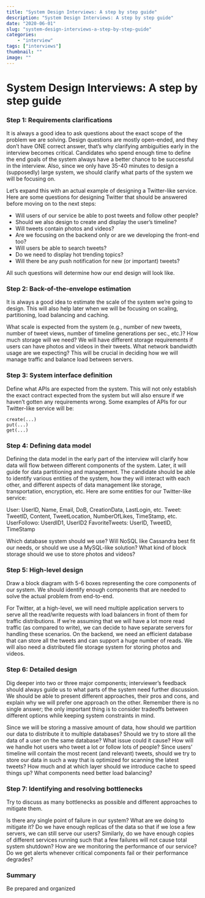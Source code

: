 ```yaml
---
title: "System Design Interviews: A step by step guide"
description: "System Design Interviews: A step by step guide"
date: "2020-06-01"
slug: "system-design-interviews-a-step-by-step-guide"
categories:
    - "interview"
tags: ["interviews"]
thumbnail: ""
image: ""
---
```


# System Design Interviews: A step by step guide

### Step 1: Requirements clarifications

It is always a good idea to ask questions about the exact scope of the problem we are solving. Design questions are mostly open-ended, and they don’t have ONE correct answer, that’s why clarifying ambiguities early in the interview becomes critical. Candidates who spend enough time to define the end goals of the system always have a better chance to be successful in the interview. Also, since we only have 35-40 minutes to design a (supposedly) large system, we should clarify what parts of the system we will be focusing on.

Let’s expand this with an actual example of designing a Twitter-like service. Here are some questions for designing Twitter that should be answered before moving on to the next steps:

- Will users of our service be able to post tweets and follow other people?
- Should we also design to create and display the user’s timeline?
- Will tweets contain photos and videos?
- Are we focusing on the backend only or are we developing the front-end too?
- Will users be able to search tweets?
- Do we need to display hot trending topics?
- Will there be any push notification for new (or important) tweets?

All such questions will determine how our end design will look like.


### Step 2: Back-of-the-envelope estimation
It is always a good idea to estimate the scale of the system we’re going to design. This will also help later when we will be focusing on scaling, partitioning, load balancing and caching.

What scale is expected from the system (e.g., number of new tweets, number of tweet views, number of timeline generations per sec., etc.)?
How much storage will we need? We will have different storage requirements if users can have photos and videos in their tweets.
What network bandwidth usage are we expecting? This will be crucial in deciding how we will manage traffic and balance load between servers.


### Step 3: System interface definition
Define what APIs are expected from the system. This will not only establish the exact contract expected from the system but will also ensure if we haven’t gotten any requirements wrong. Some examples of APIs for our Twitter-like service will be:

```
create(...)
put(...)
get(...)
```

### Step 4: Defining data model

Defining the data model in the early part of the interview will clarify how data will flow between different components of the system. Later, it will guide for data partitioning and management. The candidate should be able to identify various entities of the system, how they will interact with each other, and different aspects of data management like storage, transportation, encryption, etc. Here are some entities for our Twitter-like service:

User: UserID, Name, Email, DoB, CreationData, LastLogin, etc.
Tweet: TweetID, Content, TweetLocation, NumberOfLikes, TimeStamp, etc.
UserFollowo: UserdID1, UserID2
FavoriteTweets: UserID, TweetID, TimeStamp

Which database system should we use? Will NoSQL like Cassandra best fit our needs, or should we use a MySQL-like solution? What kind of block storage should we use to store photos and videos?

### Step 5: High-level design
Draw a block diagram with 5-6 boxes representing the core components of our system. We should identify enough components that are needed to solve the actual problem from end-to-end.

For Twitter, at a high-level, we will need multiple application servers to serve all the read/write requests with load balancers in front of them for traffic distributions. If we’re assuming that we will have a lot more read traffic (as compared to write), we can decide to have separate servers for handling these scenarios. On the backend, we need an efficient database that can store all the tweets and can support a huge number of reads. We will also need a distributed file storage system for storing photos and videos.

### Step 6: Detailed design
Dig deeper into two or three major components; interviewer’s feedback should always guide us to what parts of the system need further discussion. We should be able to present different approaches, their pros and cons, and explain why we will prefer one approach on the other. Remember there is no single answer; the only important thing is to consider tradeoffs between different options while keeping system constraints in mind.

Since we will be storing a massive amount of data, how should we partition our data to distribute it to multiple databases? Should we try to store all the data of a user on the same database? What issue could it cause?
How will we handle hot users who tweet a lot or follow lots of people?
Since users’ timeline will contain the most recent (and relevant) tweets, should we try to store our data in such a way that is optimized for scanning the latest tweets?
How much and at which layer should we introduce cache to speed things up?
What components need better load balancing?

### Step 7: Identifying and resolving bottlenecks
Try to discuss as many bottlenecks as possible and different approaches to mitigate them.

Is there any single point of failure in our system? What are we doing to mitigate it?
Do we have enough replicas of the data so that if we lose a few servers, we can still serve our users?
Similarly, do we have enough copies of different services running such that a few failures will not cause total system shutdown?
How are we monitoring the performance of our service? Do we get alerts whenever critical components fail or their performance degrades?

### Summary
Be prepared and organized
